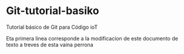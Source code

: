 # Git-tutorial-basiko
Tutorial básico de Git para Código ioT

Eta primera linea corresponde a la modificacion de este documento de texto a treves de esta vaina perrona
